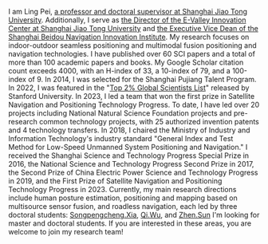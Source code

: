 I am Ling Pei, [a professor and doctoral supervisor at Shanghai Jiao Tong University]((https://ssse.sjtu.edu.cn/Data/View/308)). Additionally, I serve as [the Director of the E-Valley Innovation Center at Shanghai Jiao Tong University](https://ev.sjtu.edu.cn/) and [the Executive Vice Dean of the Shanghai Beidou Navigation Innovation Institute](http://www.bdi.org.cn/). My research focuses on indoor-outdoor seamless positioning and multimodal fusion positioning and navigation technologies. I have published over 60 SCI papers and a total of more than 100 academic papers and books. My Google Scholar citation count exceeds 4000, with an H-index of 33, a 10-index of 79, and a 100-index of 9. In 2014, I was selected for the Shanghai Pujiang Talent Program. In 2022, I was featured in the "[Top 2% Global Scientists List]((https://elsevier.digitalcommonsdata.com/datasets/btchxktzyw/5))" released by Stanford University. In 2023, I led a team that won the first prize in Satellite Navigation and Positioning Technology Progress. To date, I have led over 20 projects including National Natural Science Foundation projects and pre-research common technology projects, with 25 authorized invention patents and 4 technology transfers. In 2018, I chaired the Ministry of Industry and Information Technology's industry standard "General Index and Test Method for Low-Speed Unmanned System Positioning and Navigation." I received the Shanghai Science and Technology Progress Special Prize in 2016, the National Science and Technology Progress Second Prize in 2017, the Second Prize of China Electric Power Science and Technology Progress in 2019, and the First Prize of Satellite Navigation and Positioning Technology Progress in 2023. Currently, my main research directions include human posture estimation, positioning and mapping based on multisource sensor fusion, and roadless navigation, each led by three doctoral students: [Songpengcheng.Xia](https://songpengchengxia.netlify.app/), [Qi.Wu](https://sjtu-robotics.com/), and [Zhen.Sun]() I'm looking for master and doctoral students. If you are interested in these areas, you are welcome to join my research team!